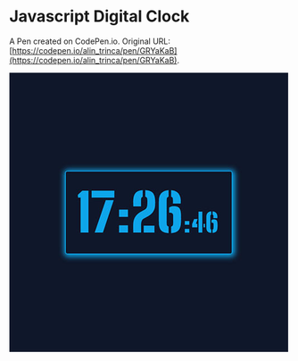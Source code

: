# Javascript Digital Clock

A Pen created on CodePen.io. Original URL: [https://codepen.io/alin_trinca/pen/GRYaKaB](https://codepen.io/alin_trinca/pen/GRYaKaB).

![Javascript Digital Clock Screenshot](javascript-digital-clock.jpg)
